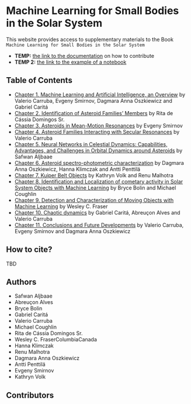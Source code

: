 # Machine Learning for Small Bodies in the Solar System

This website provides access to supplementary materials to the Book `Machine Learning for Small Bodies in the Solar System`

-   **TEMP:** [the link to the documentation](https://github.com/solar-system-ml/book) on how to contribute
-   **TEMP 2:** [the link to the example of a notebook](chapter3/example)

## Table of Contents

-   [Chapter 1. Machine Learning and Artificial Intelligence, an Overview]() by Valerio Carruba, Evgeny Smirnov, Dagmara Anna Oszkiewicz and Gabriel Caritá
-   [Chapter 2. Identification of Asteroid Families’ Members]() by Rita de Cássia Domingos Sr.
-   [Chapter 3. Asteroids in Mean-Motion Resonances](chapter3/example) by Evgeny Smirnov
-   [Chapter 4. Asteroid Families Interacting with Secular Resonances](chapter4/CNN_ex) by Valerio Carruba
-   [Chapter 5. Neural Networks in Celestial Dynamics: Capabilities, Advantages, and Challenges in Orbital Dynamics around Asteroids]() by Safwan Aljbaae
-   [Chapter 6. Asteroid spectro-photometric characterization](chapter6/Asteroid-spectral-classification-example) by Dagmara Anna Oszkiewicz, Hanna Klimczak and Antti Penttilä
-   [Chapter 7. Kuiper Belt Objects](chapter7/TNO-machine-learning-example) by Kathryn Volk and Renu Malhotra
-   [Chapter 8. Identification and Localization of cometary activity in Solar System Objects with Machine Learning]() by Bryce Bolin and Michael Coughlin
-   [Chapter 9. Detection and Characterization of Moving Objects with Machine Learning]() by Wesley C. Fraser
-   [Chapter 10. Chaotic dynamics]() by Gabriel Caritá, Abreuçon Alves and Valerio Carruba
-   [Chapter 11. Conclusions and Future Developments]() by Valerio Carruba, Evgeny Smirnov and Dagmara Anna Oszkiewicz

## How to cite?

TBD

## Authors

-   Safwan Aljbaae
-   Abreuçon Alves
-   Bryce Bolin
-   Gabriel Caritá
-   Valerio Carruba
-   Michael Coughlin
-   Rita de Cássia Domingos Sr.
-   Wesley C. FraserColumbiaCanada
-   Hanna Klimczak
-   Renu Malhotra
-   Dagmara Anna Oszkiewicz
-   Antti Penttilä
-   Evgeny Smirnov
-   Kathryn Volk

## Contributors
